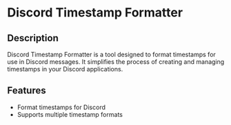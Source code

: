 # Discord Timestamp Formatter

## Description
Discord Timestamp Formatter is a tool designed to format timestamps for use in Discord messages. It simplifies the process of creating and managing timestamps in your Discord applications.

## Features
- Format timestamps for Discord
- Supports multiple timestamp formats
